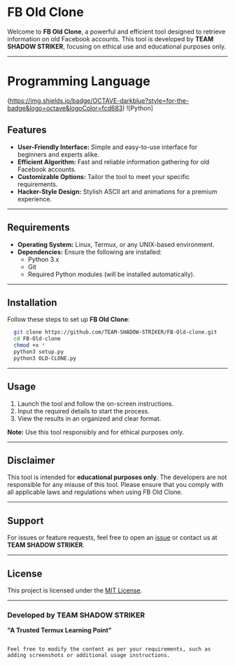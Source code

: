 
# FB Old Clone

Welcome to **FB Old Clone**, a powerful and efficient tool designed to retrieve information on old Facebook accounts. This tool is developed by **TEAM SHADOW STRIKER**, focusing on ethical use and educational purposes only.

---
# Programming Language 
(https://img.shields.io/badge/OCTAVE-darkblue?style=for-the-badge&logo=octave&logoColor=fcd683) ![Python]
## Features
- **User-Friendly Interface:** Simple and easy-to-use interface for beginners and experts alike.
- **Efficient Algorithm:** Fast and reliable information gathering for old Facebook accounts.
- **Customizable Options:** Tailor the tool to meet your specific requirements.
- **Hacker-Style Design:** Stylish ASCII art and animations for a premium experience.

---

## Requirements
- **Operating System:** Linux, Termux, or any UNIX-based environment.
- **Dependencies:** Ensure the following are installed:
  - Python 3.x
  - Git
  - Required Python modules (will be installed automatically).

---

## Installation
Follow these steps to set up **FB Old Clone**:
 ```bash
   git clone https://github.com/TEAM-SHADOW-STRIKER/FB-Old-clone.git
   cd FB-Old-clone
   chmod +x *
   python3 setup.py
   python3 OLD-CLONE.py
   ```

---

## Usage
1. Launch the tool and follow the on-screen instructions.
2. Input the required details to start the process.
3. View the results in an organized and clear format.

**Note:** Use this tool responsibly and for ethical purposes only.


---

## Disclaimer
This tool is intended for **educational purposes only**. The developers are not responsible for any misuse of this tool. Please ensure that you comply with all applicable laws and regulations when using FB Old Clone.

---

## Support
For issues or feature requests, feel free to open an [issue](https://github.com/TEAM-SHADOW-STRIKER/FB-Old-clone/issues) or contact us at **TEAM SHADOW STRIKER**.

---

## License
This project is licensed under the [MIT License](LICENSE).

---

### Developed by TEAM SHADOW STRIKER
**"A Trusted Termux Learning Point"**
```

Feel free to modify the content as per your requirements, such as adding screenshots or additional usage instructions.
